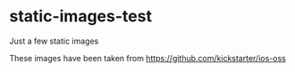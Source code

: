 # static-images-test
Just a few static images

These images have been taken from https://github.com/kickstarter/ios-oss
